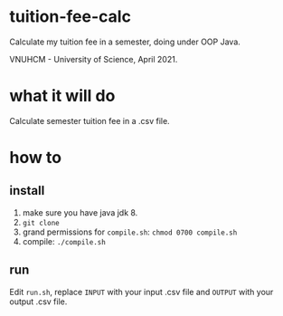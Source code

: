 # tuition-fee-calc
Calculate my tuition fee in a semester, doing under OOP Java.

VNUHCM - University of Science, April 2021.

# what it will do
Calculate semester tuition fee in a .csv file.

# how to
## install
1. make sure you have java jdk 8. 
2. `git clone`
3. grand permissions for `compile.sh`: `chmod 0700 compile.sh`
4. compile: `./compile.sh`

## run
Edit `run.sh`, replace `INPUT` with your input .csv file and `OUTPUT` with your output .csv file.
